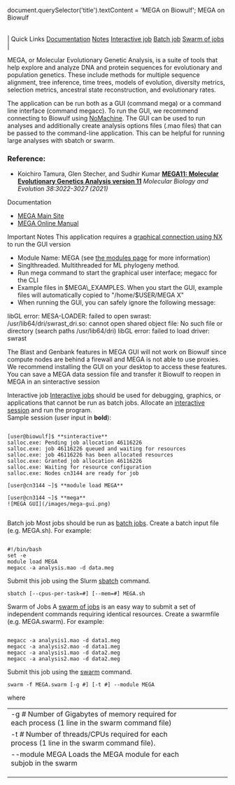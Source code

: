 

document.querySelector('title').textContent = 'MEGA on Biowulf';
MEGA on Biowulf


|  |
| --- |
| 
Quick Links
[Documentation](#doc)
[Notes](#notes)
[Interactive job](#int) 
[Batch job](#sbatch) 
[Swarm of jobs](#swarm) 
 |



MEGA, or Molecular Evolutionary Genetic Analysis, is a suite of tools that help explore and analyze DNA and protein sequences for evolutionary and population genetics. These include methods for multiple sequence alignment, tree inference, time trees, models of evolution, diversity metrics, selection metrics, ancestral state reconstruction, and evolutionary rates.




The application can be run both as a GUI (command mega) or a command line interface (command megacc). To run the GUI, we recommend connecting to Biowulf using [NoMachine](docs/nx.html). The GUI can be used to run analyses and additionally create analysis options files (.mao files) that can be passed to the command-line application. This can be helpful for running large analyses with sbatch or swarm.



### Reference:


* Koichiro Tamura, Glen Stecher, and Sudhir Kumar
 [**MEGA11: Molecular Evolutionary Genetics Analysis version 11**](https://doi.org/10.1093/molbev/msab120) *Molecular Biology and Evolution 38:3022-3027 (2021)*


Documentation
* [MEGA Main Site](https://www.megasoftware.net/)
* [MEGA Online Manual](https://www.megasoftware.net/web_help_11/index.htm)


Important Notes
This application requires a [graphical connection using NX](/docs/connect.html#nx) to run the GUI version


* Module Name: MEGA (see [the modules page](/apps/modules.html) for more information)
* Singlthreaded. Multithreaded for ML phylogeny method.
* Run mega command to start the graphical user interface; megacc for the CLI
* Example files in $MEGA\_EXAMPLES. When you start the GUI, example files will automatically copied to "/home/$USER/MEGA X"
* When running the GUI, you can safely ignore the following message:   

libGL error: MESA-LOADER: failed to open swrast: /usr/lib64/dri/swrast\_dri.so: cannot open shared object file: No such file or directory (search paths /usr/lib64/dri)
 libGL error: failed to load driver: swrast


The Blast and Genbank features in MEGA GUI will not work on Biowulf since compute nodes are behind a firewall and MEGA is not able to use proxies. We recommend installing the GUI on your desktop to access these features. You can save a MEGA data session file and transfer it Biowulf to reopen in MEGA in an sinteractive session



Interactive job
[Interactive jobs](/docs/userguide.html#int) should be used for debugging, graphics, or applications that cannot be run as batch jobs.
Allocate an [interactive session](/docs/userguide.html#int) and run the program.   
Sample session (user input in **bold**):



```

[user@biowulf]$ **sinteractive**
salloc.exe: Pending job allocation 46116226
salloc.exe: job 46116226 queued and waiting for resources
salloc.exe: job 46116226 has been allocated resources
salloc.exe: Granted job allocation 46116226
salloc.exe: Waiting for resource configuration
salloc.exe: Nodes cn3144 are ready for job

[user@cn3144 ~]$ **module load MEGA**

[user@cn3144 ~]$ **mega**
![MEGA GUI](/images/mega-gui.png)


```


Batch job
Most jobs should be run as [batch jobs](/docs/userguide.html#submit).
Create a batch input file (e.g. MEGA.sh). For example:



```

#!/bin/bash
set -e
module load MEGA
megacc -a analysis.mao -d data.meg

```

Submit this job using the Slurm [sbatch](/docs/userguide.html) command.



```
sbatch [--cpus-per-task=#] [--mem=#] MEGA.sh
```

Swarm of Jobs 
A [swarm of jobs](/apps/swarm.html) is an easy way to submit a set of independent commands requiring identical resources.
Create a swarmfile (e.g. MEGA.swarm). For example:



```

megacc -a analysis1.mao -d data1.meg
megacc -a analysis2.mao -d data1.meg
megacc -a analysis1.mao -d data2.meg
megacc -a analysis2.mao -d data2.meg

```

Submit this job using the [swarm](/apps/swarm.html) command.



```
swarm -f MEGA.swarm [-g #] [-t #] --module MEGA
```

where


|  |  |  |  |  |  |
| --- | --- | --- | --- | --- | --- |
| -g *#*  Number of Gigabytes of memory required for each process (1 line in the swarm command file)
 | -t *#* Number of threads/CPUs required for each process (1 line in the swarm command file).
 | --module MEGA Loads the MEGA module for each subjob in the swarm 
 | |
 | |
 | |








